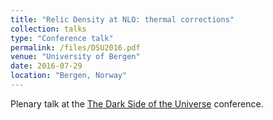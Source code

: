 ```yaml
---
title: "Relic Density at NLO: thermal corrections"
collection: talks
type: "Conference talk"
permalink: /files/DSU2016.pdf
venue: "University of Bergen"
date: 2016-07-29
location: "Bergen, Norway"
---
```


Plenary talk at the [The Dark Side of the Universe](https://indico.cern.ch/event/459881/) conference.
